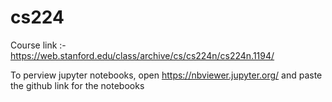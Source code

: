 # cs224

Course link :- https://web.stanford.edu/class/archive/cs/cs224n/cs224n.1194/

To perview jupyter notebooks, open https://nbviewer.jupyter.org/ and paste the github link for the notebooks
